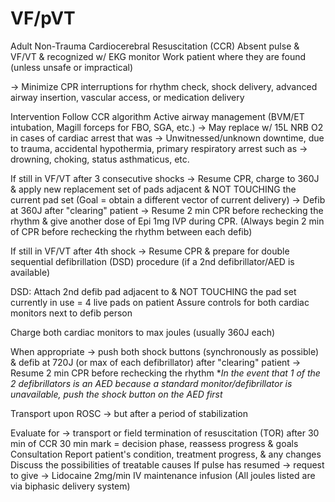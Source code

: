 # VF/pVT

Adult Non-Trauma Cardiocerebral Resuscitation (CCR)
Absent pulse & VF/VT & recognized w/ EKG monitor
Work patient where they are found (unless unsafe or impractical)

-> Minimize CPR interruptions for rhythm check, shock delivery, advanced airway insertion, vascular access, or medication delivery

Intervention
Follow CCR algorithm
Active airway management
(BVM/ET intubation, Magill forceps for FBO, SGA, etc.)
-> May replace w/ 15L NRB O2 in cases of cardiac arrest that was
-> Unwitnessed/unknown downtime, due to trauma, accidental hypothermia, primary respiratory arrest such as -> drowning, choking, status asthmaticus, etc.

If still in VF/VT after 3 consecutive shocks -> Resume CPR, charge to 360J & apply new replacement set of pads adjacent & NOT TOUCHING the current pad set
(Goal = obtain a different vector of current delivery)
-> Defib at 360J after "clearing" patient -> Resume 2 min CPR before rechecking the rhythm & give another dose of Epi 1mg IVP during CPR.
(Always begin 2 min of CPR before rechecking the rhythm between each defib)

If still in VF/VT after 4th shock -> Resume CPR & prepare for double sequential defibrillation (DSD) procedure (if a 2nd defibrillator/AED is available)

DSD:
Attach 2nd defib pad adjacent to & NOT TOUCHING the pad set currently in use = 4 live pads on patient
Assure controls for both cardiac monitors next to defib person

Charge both cardiac monitors to max joules (usually 360J each)

When appropriate -> push both shock buttons (synchronously as possible) & defib at 720J (or max of each defibrillator) after "clearing" patient
-> Resume 2 min CPR before rechecking the rhythm
**In the event that 1 of the 2 defibrillators is an AED because a standard monitor/defibrillator is unavailable, push the shock button on the AED first*

Transport upon ROSC -> but after a period of stabilization

Evaluate for -> transport or field termination of resuscitation (TOR) after 30 min of CCR
30 min mark = decision phase, reassess progress & goals
Consultation
Report patient's condition, treatment progress, & any changes
Discuss the possibilities of treatable causes
If pulse has resumed -> request to give -> Lidocaine 2mg/min IV maintenance infusion
(All joules listed are via biphasic delivery system)
